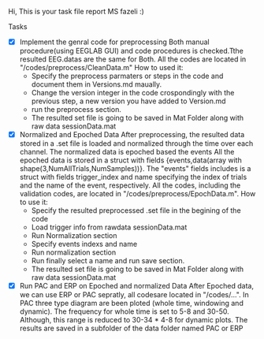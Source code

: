 Hi, This is your task file report MS fazeli :)

Tasks

- [x] Implement the genral code for preprocessing 
Both manual procedure(using EEGLAB GUI) and code procedures is checked.Tthe resulted EEG.datas are the same for Both.
All the codes are located in "/codes/preprocess/CleanData.m"
How to used it:
    - Specify the preprocess parmaters or steps in the code and document them in Versions.md maually.
    - Change the version integer in the code crospondingly with the previous step, a new version you have added to Version.md
    - run the preprocess section.
    - The resulted set file is going to be saved in Mat Folder along with raw data sessionData.mat
- [x] Normalized and Epoched Data
After preprocessing, the resulted data stored in a .set file is loaded and normalized through the time over each channel. The normalized data is epoched based the events
All the epoched data is stored in a struct with fields {events,data(array with shape(3,NumAllTrials,NumSamples))}. The "events" fields includes is a struct with fields trigger_index and name specifying the index of trials and the name of the event, respectively.
All the codes, including the validation codes, are located in "/codes/preprocess/EpochData.m".
How to use it:
    - Specify the resulted preprocessed .set file in the begining of the code
    - Load trigger info from rawdata sessionData.mat
    - Run Normalization section 
    - Specify events indexs and name
    - Run normalization section 
    - Run finally select a name and run save section.
    - The resulted set file is going to be saved in Mat Folder along with raw data sessionData.mat
- [x] Run PAC and ERP on Epoched and normalized Data 
After Epoched data, we can use ERP or PAC sepratly, all codesare located in "/codes/...".
In PAC three type diagram are been ploted (whole time, windowing and dynamic). The frequency for whole time is set to 5-8 and 30-50. Although, this range is reduced to 30-34 * 4-8 for dynamic plots. 
The results are saved in a subfolder of the data folder named PAC or ERP
